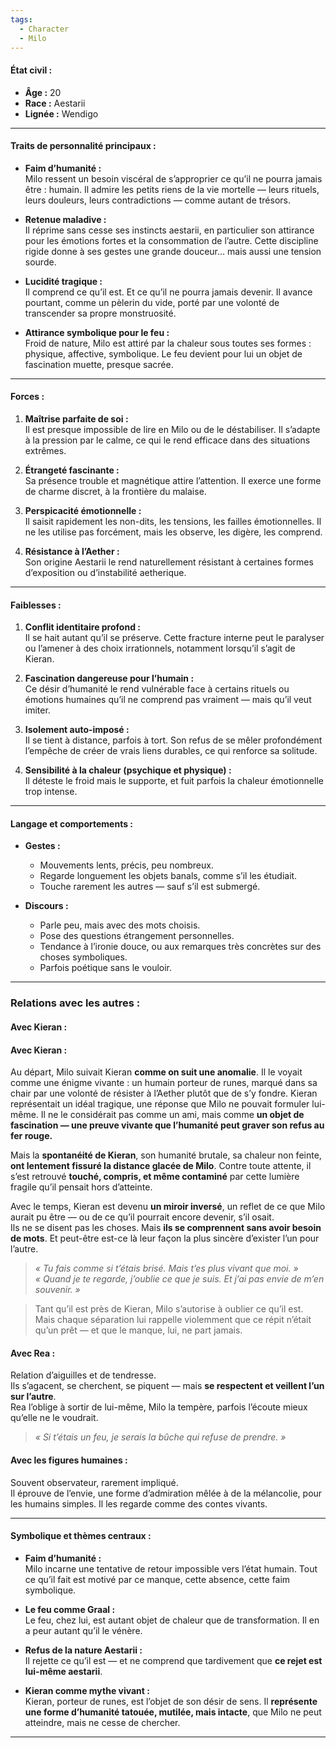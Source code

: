 ```yaml
---
tags:
  - Character
  - Milo
---
```


#### **État civil :**

- **Âge :** 20
- **Race :** Aestarii
- **Lignée :** Wendigo

---

#### **Traits de personnalité principaux :**

- **Faim d’humanité :**  
    Milo ressent un besoin viscéral de s’approprier ce qu’il ne pourra jamais être : humain. Il admire les petits riens de la vie mortelle — leurs rituels, leurs douleurs, leurs contradictions — comme autant de trésors.

- **Retenue maladive :**  
    Il réprime sans cesse ses instincts aestarii, en particulier son attirance pour les émotions fortes et la consommation de l’autre. Cette discipline rigide donne à ses gestes une grande douceur… mais aussi une tension sourde.

- **Lucidité tragique :**  
    Il comprend ce qu’il est. Et ce qu’il ne pourra jamais devenir. Il avance pourtant, comme un pèlerin du vide, porté par une volonté de transcender sa propre monstruosité.

- **Attirance symbolique pour le feu :**  
    Froid de nature, Milo est attiré par la chaleur sous toutes ses formes : physique, affective, symbolique. Le feu devient pour lui un objet de fascination muette, presque sacrée.

---

#### **Forces :**

1. **Maîtrise parfaite de soi :**  
    Il est presque impossible de lire en Milo ou de le déstabiliser. Il s’adapte à la pression par le calme, ce qui le rend efficace dans des situations extrêmes.

2. **Étrangeté fascinante :**  
    Sa présence trouble et magnétique attire l’attention. Il exerce une forme de charme discret, à la frontière du malaise.

3. **Perspicacité émotionnelle :**  
    Il saisit rapidement les non-dits, les tensions, les failles émotionnelles. Il ne les utilise pas forcément, mais les observe, les digère, les comprend.

4. **Résistance à l’Aether :**  
    Son origine Aestarii le rend naturellement résistant à certaines formes d’exposition ou d’instabilité aetherique.

---

#### **Faiblesses :**

1. **Conflit identitaire profond :**  
    Il se hait autant qu’il se préserve. Cette fracture interne peut le paralyser ou l’amener à des choix irrationnels, notamment lorsqu’il s’agit de Kieran.

2. **Fascination dangereuse pour l’humain :**  
    Ce désir d’humanité le rend vulnérable face à certains rituels ou émotions humaines qu’il ne comprend pas vraiment — mais qu’il veut imiter.

3. **Isolement auto-imposé :**  
    Il se tient à distance, parfois à tort. Son refus de se mêler profondément l’empêche de créer de vrais liens durables, ce qui renforce sa solitude.

4. **Sensibilité à la chaleur (psychique et physique) :**  
    Il déteste le froid mais le supporte, et fuit parfois la chaleur émotionnelle trop intense.

---

#### **Langage et comportements :**

- **Gestes :**  
    - Mouvements lents, précis, peu nombreux.  
    - Regarde longuement les objets banals, comme s’il les étudiait.  
    - Touche rarement les autres — sauf s’il est submergé.  

- **Discours :**  
    - Parle peu, mais avec des mots choisis.  
    - Pose des questions étrangement personnelles.  
    - Tendance à l’ironie douce, ou aux remarques très concrètes sur des choses symboliques.  
    - Parfois poétique sans le vouloir.

---

### **Relations avec les autres :**

#### **Avec Kieran :**

#### **Avec Kieran :**

Au départ, Milo suivait Kieran **comme on suit une anomalie**. Il le voyait comme une énigme vivante : un humain porteur de runes, marqué dans sa chair par une volonté de résister à l’Aether plutôt que de s’y fondre. Kieran représentait un idéal tragique, une réponse que Milo ne pouvait formuler lui-même. Il ne le considérait pas comme un ami, mais comme **un objet de fascination — une preuve vivante que l’humanité peut graver son refus au fer rouge.**

Mais la **spontanéité de Kieran**, son humanité brutale, sa chaleur non feinte, **ont lentement fissuré la distance glacée de Milo**. Contre toute attente, il s’est retrouvé **touché, compris, et même contaminé** par cette lumière fragile qu’il pensait hors d’atteinte.

Avec le temps, Kieran est devenu **un miroir inversé**, un reflet de ce que Milo aurait pu être — ou de ce qu’il pourrait encore devenir, s’il osait.  
Ils ne se disent pas les choses. Mais **ils se comprennent sans avoir besoin de mots**. Et peut-être est-ce là leur façon la plus sincère d’exister l’un pour l’autre.

> *« Tu fais comme si t’étais brisé. Mais t’es plus vivant que moi. »*  
> *« Quand je te regarde, j’oublie ce que je suis. Et j’ai pas envie de m’en souvenir. »*

> Tant qu’il est près de Kieran, Milo s’autorise à oublier ce qu’il est.  
> Mais chaque séparation lui rappelle violemment que ce répit n’était qu’un prêt — et que le manque, lui, ne part jamais.

#### **Avec Rea :**

Relation d’aiguilles et de tendresse.  
Ils s’agacent, se cherchent, se piquent — mais **se respectent et veillent l’un sur l’autre**.  
Rea l’oblige à sortir de lui-même, Milo la tempère, parfois l’écoute mieux qu’elle ne le voudrait.  
> *« Si t’étais un feu, je serais la bûche qui refuse de prendre. »*

#### **Avec les figures humaines :**

Souvent observateur, rarement impliqué.  
Il éprouve de l’envie, une forme d’admiration mêlée à de la mélancolie, pour les humains simples. Il les regarde comme des contes vivants.

---

#### **Symbolique et thèmes centraux :**

- **Faim d’humanité :**  
    Milo incarne une tentative de retour impossible vers l’état humain. Tout ce qu’il fait est motivé par ce manque, cette absence, cette faim symbolique.

- **Le feu comme Graal :**  
    Le feu, chez lui, est autant objet de chaleur que de transformation. Il en a peur autant qu’il le vénère.

- **Refus de la nature Aestarii :**  
    Il rejette ce qu’il est — et ne comprend que tardivement que **ce rejet est lui-même aestarii**.

- **Kieran comme mythe vivant :**  
    Kieran, porteur de runes, est l’objet de son désir de sens. Il **représente une forme d’humanité tatouée, mutilée, mais intacte**, que Milo ne peut atteindre, mais ne cesse de chercher.

---

